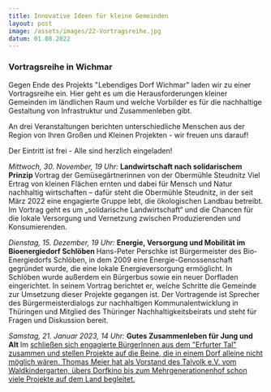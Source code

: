```yaml
---
title: Innovative Ideen für kleine Gemeinden
layout: post
image: /assets/images/22-Vortragsreihe.jpg
datum: 01.08.2022
---
```


### Vortragsreihe in Wichmar

Gegen Ende des Projekts "Lebendiges Dorf Wichmar" laden wir zu einer Vortragsreihe ein.
Hier geht es um die Herausforderungen kleiner Gemeinden im ländlichen Raum und welche Vorbilder es für die nachhaltige Gestaltung von Infrastruktur und Zusammenleben gibt.

An drei Veranstaltungen berichten unterschiedliche Menschen aus der Region von Ihren Großen und Kleinen Projekten - wir freuen uns darauf!

Der Eintritt ist frei - Alle sind herzlich eingeladen!

<i> Mittwoch, 30. November, 19 Uhr: </i>
<b> Landwirtschaft nach solidarischem Prinzip </b>
Vortrag der Gemüsegärtnerinnen von der Obermühle Steudnitz
Viel Ertrag von kleinen Flächen ernten und dabei für Mensch und Natur nachhaltig wirtschaften –  dafür steht die Obermühle Steudnitz, in der seit März 2022 eine  engagierte Gruppe lebt, die ökologischen Landbau betreibt. Im Vortrag geht es um  „solidarische Landwirtschaft“ und die Chancen für die lokale Versorgung und Vernetzung zwischen Produzierenden und Konsumierenden.

<i> Dienstag, 15. Dezember, 19 Uhr: </i>
<b> Energie, Versorgung und Mobilität im Bioenergiedorf Schlöben </b>
Hans-Peter Perschke ist Bürgermeister des Bio-Energiedorfs Schlöben, in dem 2009 eine Energie-Genossenschaft gegründet wurde, die eine lokale Energieversorgung ermöglicht. In Schlöben wurde außerdem ein Bürgerbus sowie ein neuer Dorfladen eingerichtet. In seinem Vortrag berichtet er, welche Schritte die Gemeinde zur Umsetzung dieser Projekte gegangen ist. Der Vortragende  ist Sprecher des Bürgermeisterdialogs zur nachhaltigen Kommunalentwicklung in Thüringen und Mitglied des Thüringer Nachhaltigkeitsbeirats und steht für Fragen und Diskussion bereit.


<i> Samstag, 21. Januar 2023, 14 Uhr: </i>
<b> Gutes Zusammenleben für Jung und Alt </b>
Im <a href="https://talvolk.de/willkommen/" Talvolk e.V.> schließen sich engagierte BürgerInnen aus dem "Erfurter Tal" zusammen und stellen Projekte auf die Beine, die in einem Dorf alleine nicht möglich wären.
Thomas Meier hat als Vorstand des Talvolk e.V. vom Waldkindergarten, übers Dorfkino bis zum Mehrgenerationenhof schon viele Projekte auf dem Land begleitet.
